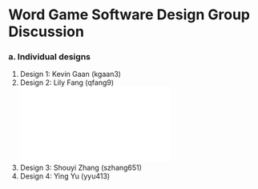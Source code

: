 # Word Game Software Design Group Discussion


### a. Individual designs
1. Design 1: Kevin Gaan (kgaan3)
2. Design 2: Lily Fang (qfang9)
![image](Design-Lily.pdf)
3. Design 3: Shouyi Zhang (szhang651)
4. Design 4: Ying Yu (yyu413)



